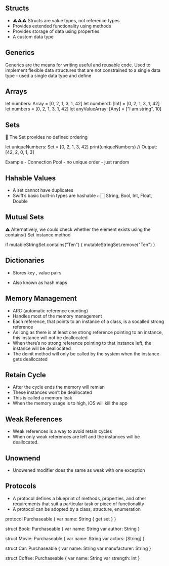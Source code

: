 ## Structs

- ⚠️⚠️⚠️ Structs are value types, not reference types
- Provides extended functionality using methods
- Provides storage of data using properties
- A custom data type

## Generics

Generics are the means for writing useful and reusable code.
Used to implement flexible data structures that are not constrained to a single data type - used a single data type and define 

## Arrays

let numbers: Array<Int> = [0, 2, 1, 3, 1, 42]
let numbers1: [Int] = [0, 2, 1, 3, 1, 42]
let numbers = [0, 2, 1, 3, 1, 42]
let anyValueArray: [Any] = [“I am string”, 10]

## Sets

🧐 The Set provides no defined ordering

let uniqueNumbers: Set<Int> = [0, 2, 1, 3, 42] print(uniqueNumbers)
// Output: [42, 2, 0, 1, 3]

Example - Connection Pool - no unique order - just random 

## Hahable Values

- A set cannot have duplicates
- Swift’s basic built-in types are hashable 👉🏻 String, Bool, Int, Float, Double

## Mutual Sets

⚠️ Alternatively, we could check whether the element exists using the contains() Set instance method

if mutableStringSet.contains("Ten") { mutableStringSet.remove("Ten")
}

## Dictionaries

- Stores key , value pairs

- Also known as hash maps

## Memory Management

- ARC (automatic reference counting)
- Handles most of the memory management
- Each reference, that points to an instance of a class, is a socalled strong reference
- As long as there is at least one strong reference pointing to an instance, this instance will not be deallocated
- When there’s no strong reference pointing to that instance left, the instance will be deallocated
- The deinit method will only be called by the system when the instance gets deallocated

## Retain Cycle

- After the cycle ends the memory will remian
- These instances won’t be deallocated
- This is called a memory leak
- When the memory usage is to high, iOS will kill the app

## Weak References

- Weak references is a way to avoid retain cycles
- When only weak references are left and the instances will be deallocated.

## Unownend

- Unowened modifier does the same as weak with one exception

## Protocols

- A protocol defines a blueprint of methods, properties, and other requirements that suit a particular task or piece of functionality
- A protocol can be adopted by a class, structure, enumeration

protocol Purchaseable {
    var name: String { get set }
}

struct Book: Purchaseable {
    var name: String
    var author: String
}

struct Movie: Purchaseable {
    var name: String
    var actors: [String]
}

struct Car: Purchaseable {
    var name: String
    var manufacturer: String
}

struct Coffee: Purchaseable {
    var name: String
    var strength: Int
}
